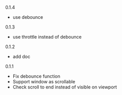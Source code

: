 0.1.4
* use debounce

0.1.3
* use throttle instead of debounce

0.1.2
* add doc

0.1.1
* Fix debounce function
* Support window as scrollable
* Check scroll to end instead of visible on viewport
